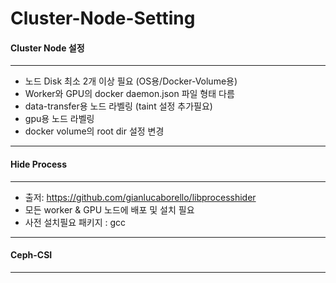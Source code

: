 # Cluster-Node-Setting

#### Cluster Node 설정
---
- 노드 Disk 최소 2개 이상 필요 (OS용/Docker-Volume용)
- Worker와 GPU의 docker daemon.json 파일 형태 다름
- data-transfer용 노드 라벨링 (taint 설정 추가필요)
- gpu용 노드 라벨링
- docker volume의 root dir 설정 변경
---
#### Hide Process 
---
- 출저: https://github.com/gianlucaborello/libprocesshider
- 모든 worker & GPU 노드에 배포 및 설치 필요
- 사전 설치필요 패키지 : gcc
---
#### Ceph-CSI
---
